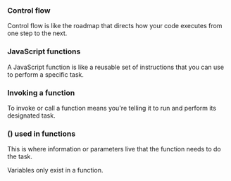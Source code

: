 
### Control flow
Control flow is like the roadmap that directs how your code executes from one step to the next.

### JavaScript functions
A JavaScript function is like a reusable set of instructions that you can use to perform a specific task.

### Invoking a function
To invoke or call a function means you're telling it to run and perform its designated task.

### () used in functions
This is where information or parameters live that the function needs to do the task.

Variables only exist in a function. 